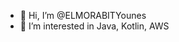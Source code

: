 - 👋 Hi, I’m @ELMORABITYounes
- 👀 I’m interested in Java, Kotlin, AWS

<!---
ELMORABITYounes/ELMORABITYounes is a ✨ special ✨ repository because its `README.md` (this file) appears on your GitHub profile.
You can click the Preview link to take a look at your changes.
--->
